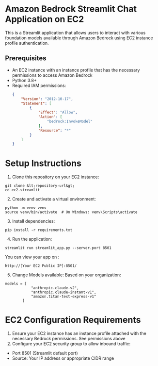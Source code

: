 # Amazon Bedrock Streamlit Chat Application on EC2 

This is a Streamlit application that allows users to interact with various foundation models available through Amazon Bedrock using EC2 instance profile authentication.

## Prerequisites

- An EC2 instance with an instance profile that has the necessary permissions to access Amazon Bedrock
- Python 3.8+
- Required IAM permissions:
  ```json
  {
      "Version": "2012-10-17",
      "Statement": [
          {
              "Effect": "Allow",
              "Action": [
                  "bedrock:InvokeModel"
              ],
              "Resource": "*"
          }
      ]
  }

# Setup Instructions
1. Clone this repository on your EC2 instance:
```
git clone &lt;repository-url&gt;
cd ec2-streamlit
```
2. Create and activate a virtual environment:
```
python -m venv venv
source venv/bin/activate  # On Windows: venv\Scripts\activate
```
3. Install dependencies:

``` 
pip install -r requirements.txt
```
4. Run the application:
``` 
streamlit run streamlit_app.py --server.port 8501
```
You can view your app on : 
```
http://[Your EC2 Public IP]:8501/
```

5. Change Models available: Based on your organization:
```
models = [
            "anthropic.claude-v2",
            "anthropic.claude-instant-v1",
            "amazon.titan-text-express-v1"
        ]

```
# EC2 Configuration Requirements
1. Ensure your EC2 instance has an instance profile attached with the necessary Bedrock permissions. See permissions above 
2. Configure your EC2 security group to allow inbound traffic:
- Port 8501 (Streamlit default port)
- Source: Your IP address or appropriate CIDR range
